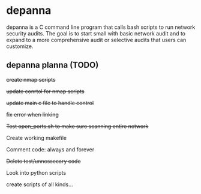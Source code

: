 # depanna
depanna is a C command line program that calls bash scripts to run network security audits. The goal is to start small with basic network audit and to expand to a more comprehensive audit or selective audits that users can customize.


## depanna planna (TODO)
~~create nmap scripts~~

~~update conrtol for nmap scripts~~

~~update main c file to handle control~~

~~fix error when linking~~

~~Test open_ports.sh to make sure scanning entire network~~

Create working makefile

Comment code: always and forever

~~Delete test/unnessecary code~~

Look into python scripts

create scripts of all kinds...

